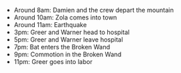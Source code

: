 - Around 8am: Damien and the crew depart the mountain
- Around 10am: Zola comes into town
- Around 11am: Earthquake
- 3pm: Greer and Warner head to hospital
- 5pm: Greer and Warner leave hospital
- 7pm: Bat enters the Broken Wand
- 9pm: Commotion in the Broken Wand
- 11pm: Greer goes into labor